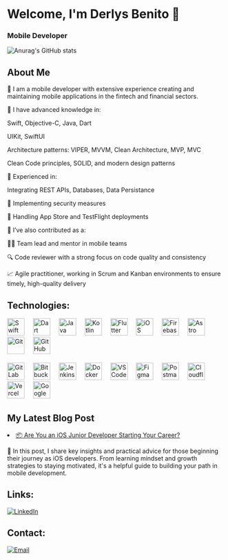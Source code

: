 # Welcome, I'm Derlys Benito 👋

### Mobile Developer
![Anurag's GitHub stats](https://github-readme-stats.vercel.app/api?username=derlysbenito&show_icons=true)

## About Me

🚀 I am a mobile developer with extensive experience creating and maintaining mobile applications in the fintech and financial sectors.

📱 I have advanced knowledge in:

Swift, Objective-C, Java, Dart

UIKit, SwiftUI

Architecture patterns: VIPER, MVVM, Clean Architecture, MVP, MVC

Clean Code principles, SOLID, and modern design patterns

🔗 Experienced in:

Integrating REST APIs, Databases, Data Persistance

🔐 Implementing security measures

🚀 Handling App Store and TestFlight deployments

👥 I’ve also contributed as a:

👨‍💻 Team lead and mentor in mobile teams

🔍 Code reviewer with a strong focus on code quality and consistency

📈 Agile practitioner, working in Scrum and Kanban environments to ensure timely, high-quality delivery

## Technologies:

<div align="left">

  <!-- Lenguajes -->
  <img src="https://skillicons.dev/icons?i=swift" height="40" alt="Swift" />
  <img width="12" />
  <img src="https://skillicons.dev/icons?i=dart" height="40" alt="Dart" />
  <img width="12" />
  <img src="https://skillicons.dev/icons?i=java" height="40" alt="Java" />
  <img width="12" />
  <img src="https://skillicons.dev/icons?i=kotlin" height="40" alt="Kotlin" />
  <img width="12" />
  
  <!-- Frameworks y plataformas -->
  <img src="https://skillicons.dev/icons?i=flutter" height="40" alt="Flutter" />
  <img width="12" />
  <img src="https://skillicons.dev/icons?i=apple" height="40" alt="iOS" />
  <img width="12" />
  <img src="https://skillicons.dev/icons?i=firebase" height="40" alt="Firebase" />
  <img width="12" />
  <img src="https://skillicons.dev/icons?i=astro" height="40" alt="Astro" />
  <img width="12" />
  
  <!-- Control de versiones -->
  <img src="https://skillicons.dev/icons?i=git" height="40" alt="Git" />
  <img width="12" />
  <img src="https://skillicons.dev/icons?i=github" height="40" alt="GitHub" />
  <img width="12" />
  <br /><br />
  <img src="https://skillicons.dev/icons?i=gitlab" height="40" alt="GitLab" />
  <img width="12" />
  <img src="https://skillicons.dev/icons?i=bitbucket" height="40" alt="Bitbucket" />
  <img width="12" />
  
  <!-- Herramientas y DevOps -->
  <img src="https://skillicons.dev/icons?i=jenkins" height="40" alt="Jenkins" />
  <img width="12" />
  <img src="https://skillicons.dev/icons?i=docker" height="40" alt="Docker" />
  <img width="12" />
  <img src="https://skillicons.dev/icons?i=vscode" height="40" alt="VSCode" />
  <img width="12" />
  
  <!-- Diseño, APIs y Cloud -->
  <img src="https://skillicons.dev/icons?i=figma" height="40" alt="Figma" />
  <img width="12" />
  <img src="https://skillicons.dev/icons?i=postman" height="40" alt="Postman" />
  <img width="12" />
  <img src="https://skillicons.dev/icons?i=cloudflare" height="40" alt="Cloudflare" />
  <img width="12" />
  <img src="https://skillicons.dev/icons?i=vercel" height="40" alt="Vercel" />
  <img width="12" />
  <img src="https://skillicons.dev/icons?i=gcp" height="40" alt="Google Cloud Platform" />

</div>

## My Latest Blog Post
<!-- POSTS:START -->
<li>
  <a href='https://www.linkedin.com/posts/dbenitob_eres-ios-developer-junior-me-gustar%C3%ADa-activity-7322753337177608193-jPaO?utm_source=share&utm_medium=member_desktop&rcm=ACoAACdHuWUBktVif9gEE8IG3go_5siUtStl0Ak'>
    📦 Are You an iOS Junior Developer Starting Your Career?
  </a>
  <p>
    📝 In this post, I share key insights and practical advice for those beginning their journey as iOS developers. From learning mindset and growth strategies to staying motivated, it's a helpful guide to building your path in mobile development.
  </p>
</li>
<!-- POSTS:END -->

## Links:
[![LinkedIn](https://img.shields.io/badge/LinkedIn-@dbenitob-487FCF?style=for-the-badge&logo=LinkedIn&logoColor=white&labelColor=101010)](https://www.linkedin.com/in/dbenitob/)

## Contact:
[![Email](https://img.shields.io/badge/dbenitobaldeon@gmail.com-email-D14836?style=for-the-badge&logo=gmail&logoColor=white&labelColor=101010)](mailto:dbenitobaldeon@gmail.com)
